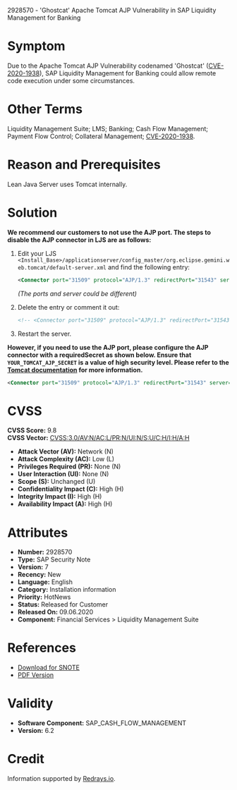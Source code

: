 2928570 - 'Ghostcat' Apache Tomcat AJP Vulnerability in SAP Liquidity Management for Banking

# Symptom

Due to the Apache Tomcat AJP Vulnerability codenamed 'Ghostcat' ([CVE-2020-1938](https://cve.mitre.org/cgi-bin/cvename.cgi?name=CVE-2020-1938)), SAP Liquidity Management for Banking could allow remote code execution under some circumstances.

# Other Terms

Liquidity Management Suite; LMS; Banking; Cash Flow Management; Payment Flow Control; Collateral Management; [CVE-2020-1938](https://cve.mitre.org/cgi-bin/cvename.cgi?name=CVE-2020-1938).

# Reason and Prerequisites

Lean Java Server uses Tomcat internally.

# Solution

**We recommend our customers to not use the AJP port. The steps to disable the AJP connector in LJS are as follows:**

1. Edit your LJS `<Install_Base>/applicationserver/config_master/org.eclipse.gemini.web.tomcat/default-server.xml` and find the following entry:
   ```xml
   <Connector port="31509" protocol="AJP/1.3" redirectPort="31543" server="SAP" />
   ```
   *(The ports and server could be different)*

2. Delete the entry or comment it out:
   ```xml
   <!-- <Connector port="31509" protocol="AJP/1.3" redirectPort="31543" server="SAP" /> -->
   ```

3. Restart the server.

**However, if you need to use the AJP port, please configure the AJP connector with a requiredSecret as shown below. Ensure that `YOUR_TOMCAT_AJP_SECRET` is a value of high security level. Please refer to the [Tomcat documentation](https://me.sap.com/) for more information.**
```xml
<Connector port="31509" protocol="AJP/1.3" redirectPort="31543" server="SAP" address="YOUR_TOMCAT_IP_ADDRESS" requiredSecret="YOUR_TOMCAT_AJP_SECRET" />
```

# CVSS

**CVSS Score:** 9.8  
**CVSS Vector:** [CVSS:3.0/AV:N/AC:L/PR:N/UI:N/S:U/C:H/I:H/A:H](https://me.sap.com/)

- **Attack Vector (AV):** Network (N)
- **Attack Complexity (AC):** Low (L)
- **Privileges Required (PR):** None (N)
- **User Interaction (UI):** None (N)
- **Scope (S):** Unchanged (U)
- **Confidentiality Impact (C):** High (H)
- **Integrity Impact (I):** High (H)
- **Availability Impact (A):** High (H)

# Attributes

- **Number:** 2928570
- **Type:** SAP Security Note
- **Version:** 7
- **Recency:** New
- **Language:** English
- **Category:** Installation information
- **Priority:** HotNews
- **Status:** Released for Customer
- **Released On:** 09.06.2020
- **Component:** Financial Services > Liquidity Management Suite

# References

- [Download for SNOTE](https://notesdownloads.sap.com/note/0040000000960152020)
- [PDF Version](https://userapps.support.sap.com/sap/support/sfm/notes/print/0002928570?language=en-US&token=042AC2BFAFCAFCA607319C63CFB4A952)

# Validity

- **Software Component:** SAP_CASH_FLOW_MANAGEMENT
- **Version:** 6.2

# Credit

Information supported by [Redrays.io](https://redrays.io).